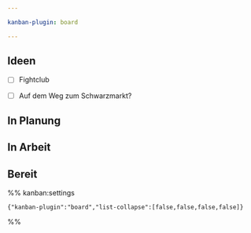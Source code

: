 ```yaml
---

kanban-plugin: board

---
```


## Ideen

- [ ] Fightclub
- [ ] Auf dem Weg zum Schwarzmarkt?


## In Planung



## In Arbeit



## Bereit





%% kanban:settings
```
{"kanban-plugin":"board","list-collapse":[false,false,false,false]}
```
%%